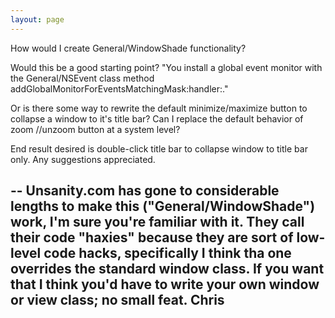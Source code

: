 ```yaml
---
layout: page
---
```


How would I create General/WindowShade functionality?

Would this be a good starting point?
"You install a global event monitor with the General/NSEvent class method addGlobalMonitorForEventsMatchingMask:handler:."

Or is there some way to rewrite the default minimize/maximize button to collapse a window to it's title bar?
Can I replace the default behavior of zoom //unzoom button at a system level?

End result desired is double-click title bar to collapse window to title bar only.
Any suggestions appreciated.

--
Unsanity.com has gone to considerable lengths to make this ("General/WindowShade") work, I'm sure you're familiar with it. They call their code "haxies" because they are sort of low-level code hacks, specifically I think tha one overrides the standard window class. If you want that I think you'd have to write your own window or view class; no small feat.
Chris
--